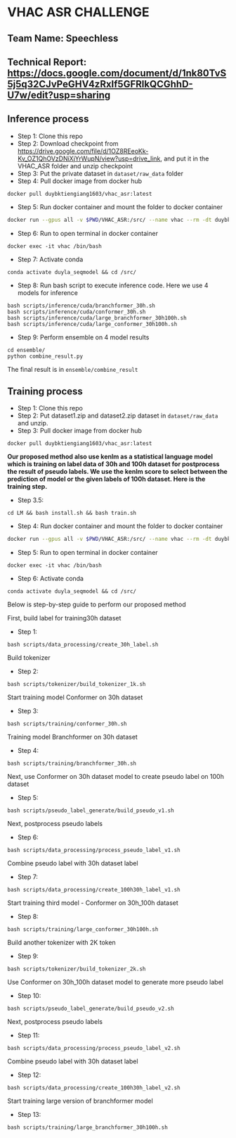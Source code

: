 # VHAC ASR CHALLENGE
## Team Name: Speechless

## Technical Report: https://docs.google.com/document/d/1nk80TvS5j5q32CJvPeGHV4zRxIf5GFRlkQCGhhD-U7w/edit?usp=sharing

## Inference process

- Step 1: Clone this repo 
- Step 2: Download checkpoint from https://drive.google.com/file/d/1OZ8REeoKk-Kv_OZ1QhOVzDNiXjYrWupN/view?usp=drive_link, and put it in the VHAC_ASR folder and unzip checkpoint
- Step 3: Put the private dataset in `dataset/raw_data` folder
- Step 4: Pull docker image from docker hub 
```
docker pull duybktiengiang1603/vhac_asr:latest
```
- Step 5: Run docker container and mount the folder to docker container
```bash
docker run --gpus all -v $PWD/VHAC_ASR:/src/ --name vhac --rm -dt duybktiengiang1603/vhac_asr:latest
```
- Step 6: Run to open terminal in docker container
```
docker exec -it vhac /bin/bash
```

- Step 7: Activate conda 
```
conda activate duyla_seqmodel && cd /src/
```

- Step 8: Run bash script to execute inference code. Here we use 4 models for inference 

```
bash scripts/inference/cuda/branchformer_30h.sh
bash scripts/inference/cuda/conformer_30h.sh
bash scripts/inference/cuda/large_branchformer_30h100h.sh
bash scripts/inference/cuda/large_conformer_30h100h.sh
```

- Step 9: Perform ensemble on 4 model results 

```
cd ensemble/
python combine_result.py
```

The final result is in `ensemble/combine_result` 


## Training process

- Step 1: Clone this repo 
- Step 2: Put dataset1.zip and dataset2.zip dataset in `dataset/raw_data` and unzip.
- Step 3: Pull docker image from docker hub 
```
docker pull duybktiengiang1603/vhac_asr:latest
```

**Our proposed method also use kenlm as a statistical language model which is training on label data of 30h and 100h dataset for postprocess the result of pseudo labels. We use the kenlm score to select between the prediction of model or the given labels of 100h dataset. Here is the training step.**
- Step 3.5:
```
cd LM && bash install.sh && bash train.sh
```

- Step 4: Run docker container and mount the folder to docker container
```bash
docker run --gpus all -v $PWD/VHAC_ASR:/src/ --name vhac --rm -dt duybktiengiang1603/vhac_asr:latest
```
- Step 5: Run to open terminal in docker container
```
docker exec -it vhac /bin/bash
```

- Step 6: Activate conda 
```
conda activate duyla_seqmodel && cd /src/
```

Below is step-by-step guide to perform our proposed method

First, build label for training30h dataset
- Step 1:
```
bash scripts/data_processing/create_30h_label.sh
```

Build tokenizer
- Step 2:
```
bash scripts/tokenizer/build_tokenizer_1k.sh
```

Start training model Conformer on 30h dataset
- Step 3:
```
bash scripts/training/conformer_30h.sh
```

Training model Branchformer on 30h dataset
- Step 4:
```
bash scripts/training/branchformer_30h.sh
```

Next, use Conformer on 30h dataset model to create pseudo label on 100h dataset
- Step 5:
```
bash scripts/pseudo_label_generate/build_pseudo_v1.sh
```

Next, postprocess pseudo labels
- Step 6:
```
bash scripts/data_processing/process_pseudo_label_v1.sh
```

Combine pseudo label with 30h dataset label
- Step 7:
```
bash scripts/data_processing/create_100h30h_label_v1.sh
```

Start training third model - Conformer on 30h_100h dataset
- Step 8:
```
bash scripts/training/large_conformer_30h100h.sh
```

Build another tokenizer with 2K token
- Step 9:
```
bash scripts/tokenizer/build_tokenizer_2k.sh
```

Use Conformer on 30h_100h dataset model to generate more pseudo label 
- Step 10:
```
bash scripts/pseudo_label_generate/build_pseudo_v2.sh
```

Next, postprocess pseudo labels
- Step 11:
```
bash scripts/data_processing/process_pseudo_label_v2.sh
```

Combine pseudo label with 30h dataset label
- Step 12:
```
bash scripts/data_processing/create_100h30h_label_v2.sh
```

Start training large version of branchformer model
- Step 13:
```
bash scripts/training/large_branchformer_30h100h.sh
```
